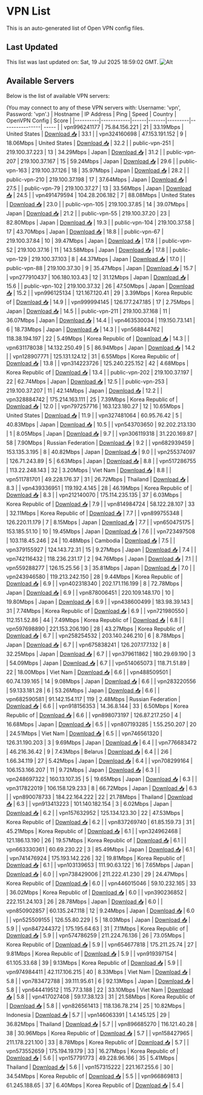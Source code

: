 # VPN List

This is an auto-generated list of Open VPN config files.

## Last Updated

This list was last updated on: Sat, 19 Jul 2025 18:59:02 GMT.
![Alt](https://repobeats.axiom.co/api/embed/186b98318ef1479477931607c1ad7d823f12451f.svg "Repobeats analytics image")

## Available Servers

Below is the list of available VPN servers:

(You may connect to any of these VPN servers with: Username: 'vpn', Password: 'vpn'.)
| Hostname | IP Address | Ping | Speed | Country | OpenVPN Config | Score |
|----------|------------|------|-------|---------|----------------| ----- |
| vpn996241177 | 75.84.156.221 | 21 | 33.19Mbps | United States | [Download 📥](./configs/server_0_US.ovpn) | 33.1 |
| vpn324160698 | 47.153.191.152 | 9 | 18.06Mbps | United States | [Download 📥](./configs/server_1_US.ovpn) | 32.2 |
| public-vpn-251 | 219.100.37.223 | 13 | 34.29Mbps | Japan | [Download 📥](./configs/server_2_JP.ovpn) | 31.2 |
| public-vpn-207 | 219.100.37.167 | 15 | 59.24Mbps | Japan | [Download 📥](./configs/server_3_JP.ovpn) | 29.6 |
| public-vpn-163 | 219.100.37.126 | 18 | 35.97Mbps | Japan | [Download 📥](./configs/server_4_JP.ovpn) | 28.2 |
| public-vpn-210 | 219.100.37.198 | 17 | 37.64Mbps | Japan | [Download 📥](./configs/server_5_JP.ovpn) | 27.5 |
| public-vpn-79 | 219.100.37.27 | 13 | 33.56Mbps | Japan | [Download 📥](./configs/server_6_JP.ovpn) | 24.5 |
| vpn491479594 | 104.28.206.182 | 7 | 88.08Mbps | United States | [Download 📥](./configs/server_7_US.ovpn) | 23.0 |
| public-vpn-105 | 219.100.37.85 | 14 | 39.07Mbps | Japan | [Download 📥](./configs/server_8_JP.ovpn) | 21.2 |
| public-vpn-55 | 219.100.37.20 | 23 | 82.80Mbps | Japan | [Download 📥](./configs/server_9_JP.ovpn) | 19.3 |
| public-vpn-104 | 219.100.37.58 | 17 | 43.70Mbps | Japan | [Download 📥](./configs/server_10_JP.ovpn) | 18.8 |
| public-vpn-67 | 219.100.37.84 | 10 | 39.47Mbps | Japan | [Download 📥](./configs/server_11_JP.ovpn) | 17.8 |
| public-vpn-52 | 219.100.37.16 | 11 | 143.58Mbps | Japan | [Download 📥](./configs/server_12_JP.ovpn) | 17.8 |
| public-vpn-129 | 219.100.37.103 | 8 | 44.37Mbps | Japan | [Download 📥](./configs/server_13_JP.ovpn) | 17.0 |
| public-vpn-88 | 219.100.37.30 | 9 | 35.47Mbps | Japan | [Download 📥](./configs/server_14_JP.ovpn) | 15.7 |
| vpn277910437 | 106.180.103.43 | 12 | 31.12Mbps | Japan | [Download 📥](./configs/server_15_JP.ovpn) | 15.6 |
| public-vpn-102 | 219.100.37.32 | 26 | 47.50Mbps | Japan | [Download 📥](./configs/server_16_JP.ovpn) | 15.2 |
| vpn996125134 | 121.167.120.41 | 29 | 3.39Mbps | Korea Republic of | [Download 📥](./configs/server_17_KR.ovpn) | 14.9 |
| vpn999994145 | 126.177.247.185 | 17 | 2.75Mbps | Japan | [Download 📥](./configs/server_18_JP.ovpn) | 14.5 |
| public-vpn-211 | 219.100.37.168 | 11 | 36.07Mbps | Japan | [Download 📥](./configs/server_19_JP.ovpn) | 14.4 |
| vpn463530034 | 119.150.73.141 | 6 | 18.73Mbps | Japan | [Download 📥](./configs/server_20_JP.ovpn) | 14.3 |
| vpn568844762 | 118.38.194.197 | 22 | 5.49Mbps | Korea Republic of | [Download 📥](./configs/server_21_KR.ovpn) | 14.3 |
| vpn631178038 | 14.132.250.49 | 5 | 86.94Mbps | Japan | [Download 📥](./configs/server_22_JP.ovpn) | 14.2 |
| vpn128907771 | 125.131.124.12 | 31 | 6.55Mbps | Korea Republic of | [Download 📥](./configs/server_23_KR.ovpn) | 13.8 |
| vpn314223726 | 125.240.225.152 | 42 | 4.68Mbps | Korea Republic of | [Download 📥](./configs/server_24_KR.ovpn) | 13.4 |
| public-vpn-202 | 219.100.37.197 | 22 | 62.74Mbps | Japan | [Download 📥](./configs/server_25_JP.ovpn) | 12.5 |
| public-vpn-253 | 219.100.37.207 | 11 | 42.14Mbps | Japan | [Download 📥](./configs/server_26_JP.ovpn) | 12.2 |
| vpn328884742 | 175.214.163.111 | 25 | 7.39Mbps | Korea Republic of | [Download 📥](./configs/server_27_KR.ovpn) | 12.0 |
| vpn797257716 | 163.123.180.27 | 12 | 10.65Mbps | United States | [Download 📥](./configs/server_28_US.ovpn) | 11.9 |
| vpn327481064 | 60.95.76.42 | 5 | 40.83Mbps | Japan | [Download 📥](./configs/server_29_JP.ovpn) | 10.5 |
| vpn543703650 | 92.202.213.130 | 1 | 8.05Mbps | Japan | [Download 📥](./configs/server_30_JP.ovpn) | 9.7 |
| vpn306119318 | 31.220.169.87 | 58 | 7.90Mbps | Russian Federation | [Download 📥](./configs/server_31_RU.ovpn) | 9.2 |
| vpn682939459 | 153.135.3.195 | 8 | 40.82Mbps | Japan | [Download 📥](./configs/server_32_JP.ovpn) | 9.0 |
| vpn255374097 | 126.71.243.89 | 5 | 6.63Mbps | Japan | [Download 📥](./configs/server_33_JP.ovpn) | 8.8 |
| vpn517286755 | 113.22.248.143 | 32 | 3.20Mbps | Viet Nam | [Download 📥](./configs/server_34_VN.ovpn) | 8.8 |
| vpn511781701 | 49.228.176.37 | 31 | 26.72Mbps | Thailand | [Download 📥](./configs/server_35_TH.ovpn) | 8.3 |
| vpn439336951 | 119.192.4.145 | 28 | 46.19Mbps | Korea Republic of | [Download 📥](./configs/server_36_KR.ovpn) | 8.3 |
| vpn212140070 | 175.114.235.135 | 37 | 6.03Mbps | Korea Republic of | [Download 📥](./configs/server_37_KR.ovpn) | 7.9 |
| vpn814984724 | 58.122.28.107 | 33 | 32.11Mbps | Korea Republic of | [Download 📥](./configs/server_38_KR.ovpn) | 7.7 |
| vpn899755348 | 126.220.11.179 | 7 | 8.15Mbps | Japan | [Download 📥](./configs/server_39_JP.ovpn) | 7.7 |
| vpn650475175 | 153.185.51.10 | 10 | 19.45Mbps | Japan | [Download 📥](./configs/server_40_JP.ovpn) | 7.6 |
| vpn723497508 | 103.118.45.246 | 24 | 10.48Mbps | Cambodia | [Download 📥](./configs/server_41_KH.ovpn) | 7.5 |
| vpn379155927 | 124.143.72.31 | 15 | 9.27Mbps | Japan | [Download 📥](./configs/server_42_JP.ovpn) | 7.4 |
| vpn742116432 | 118.236.231.17 | 2 | 94.76Mbps | Japan | [Download 📥](./configs/server_43_JP.ovpn) | 7.1 |
| vpn559288277 | 126.15.25.56 | 3 | 35.81Mbps | Japan | [Download 📥](./configs/server_44_JP.ovpn) | 7.0 |
| vpn243946580 | 119.213.242.150 | 28 | 9.44Mbps | Korea Republic of | [Download 📥](./configs/server_45_KR.ovpn) | 6.9 |
| vpn402318340 | 202.171.116.199 | 8 | 72.78Mbps | Japan | [Download 📥](./configs/server_46_JP.ovpn) | 6.9 |
| vpn878006451 | 220.109.148.170 | 10 | 19.80Mbps | Japan | [Download 📥](./configs/server_47_JP.ovpn) | 6.9 |
| vpn438600499 | 183.98.39.143 | 31 | 7.74Mbps | Korea Republic of | [Download 📥](./configs/server_48_KR.ovpn) | 6.9 |
| vpn721980550 | 112.151.52.86 | 44 | 7.49Mbps | Korea Republic of | [Download 📥](./configs/server_49_KR.ovpn) | 6.8 |
| vpn597698890 | 221.153.206.190 | 28 | 43.27Mbps | Korea Republic of | [Download 📥](./configs/server_50_KR.ovpn) | 6.7 |
| vpn258254532 | 203.140.246.210 | 6 | 8.78Mbps | Japan | [Download 📥](./configs/server_51_JP.ovpn) | 6.7 |
| vpn675838241 | 126.207.177.132 | 8 | 32.25Mbps | Japan | [Download 📥](./configs/server_52_JP.ovpn) | 6.7 |
| vpn379611862 | 180.29.69.190 | 3 | 54.09Mbps | Japan | [Download 📥](./configs/server_53_JP.ovpn) | 6.7 |
| vpn514065073 | 118.71.51.89 | 22 | 18.00Mbps | Viet Nam | [Download 📥](./configs/server_54_VN.ovpn) | 6.6 |
| vpn488509501 | 60.74.139.165 | 14 | 9.08Mbps | Japan | [Download 📥](./configs/server_55_JP.ovpn) | 6.6 |
| vpn283220556 | 59.133.181.28 | 6 | 53.26Mbps | Japan | [Download 📥](./configs/server_56_JP.ovpn) | 6.6 |
| vpn682590581 | 91.142.154.117 | 119 | 2.48Mbps | Russian Federation | [Download 📥](./configs/server_57_RU.ovpn) | 6.6 |
| vpn918156353 | 14.36.8.144 | 33 | 6.50Mbps | Korea Republic of | [Download 📥](./configs/server_58_KR.ovpn) | 6.6 |
| vpn898073197 | 126.87.217.250 | 4 | 16.68Mbps | Japan | [Download 📥](./configs/server_59_JP.ovpn) | 6.5 |
| vpn807193285 | 1.55.250.207 | 20 | 24.51Mbps | Viet Nam | [Download 📥](./configs/server_60_VN.ovpn) | 6.5 |
| vpn746561320 | 126.31.190.203 | 3 | 9.69Mbps | Japan | [Download 📥](./configs/server_61_JP.ovpn) | 6.4 |
| vpn776683472 | 46.216.36.42 | 9 | 7.43Mbps | Belarus | [Download 📥](./configs/server_62_BY.ovpn) | 6.4 |
| 2i6 | 1.66.34.119 | 27 | 5.42Mbps | Japan | [Download 📥](./configs/server_63_JP.ovpn) | 6.4 |
| vpn708299164 | 106.153.166.207 | 11 | 9.72Mbps | Japan | [Download 📥](./configs/server_64_JP.ovpn) | 6.3 |
| vpn248697322 | 160.13.107.35 | 5 | 19.65Mbps | Japan | [Download 📥](./configs/server_65_JP.ovpn) | 6.3 |
| vpn317822019 | 106.158.129.233 | 8 | 66.72Mbps | Japan | [Download 📥](./configs/server_66_JP.ovpn) | 6.3 |
| vpn890078733 | 184.22.164.222 | 22 | 21.78Mbps | Thailand | [Download 📥](./configs/server_67_TH.ovpn) | 6.3 |
| vpn913413223 | 101.140.182.154 | 3 | 6.02Mbps | Japan | [Download 📥](./configs/server_68_JP.ovpn) | 6.2 |
| vpn157632952 | 125.134.123.30 | 22 | 47.53Mbps | Korea Republic of | [Download 📥](./configs/server_69_KR.ovpn) | 6.2 |
| vpn837269740 | 61.85.159.73 | 31 | 45.21Mbps | Korea Republic of | [Download 📥](./configs/server_70_KR.ovpn) | 6.1 |
| vpn324962468 | 121.186.13.190 | 26 | 19.57Mbps | Korea Republic of | [Download 📥](./configs/server_71_KR.ovpn) | 6.1 |
| vpn663330361 | 60.69.230.22 | 3 | 85.49Mbps | Japan | [Download 📥](./configs/server_72_JP.ovpn) | 6.1 |
| vpn741476924 | 175.193.142.226 | 32 | 19.81Mbps | Korea Republic of | [Download 📥](./configs/server_73_KR.ovpn) | 6.1 |
| vpn103139653 | 111.90.63.122 | 16 | 7.65Mbps | Japan | [Download 📥](./configs/server_74_JP.ovpn) | 6.0 |
| vpn738429006 | 211.222.41.230 | 29 | 24.47Mbps | Korea Republic of | [Download 📥](./configs/server_75_KR.ovpn) | 6.0 |
| vpn446015046 | 59.10.232.165 | 33 | 36.02Mbps | Korea Republic of | [Download 📥](./configs/server_76_KR.ovpn) | 6.0 |
| vpn390236852 | 222.151.24.103 | 26 | 28.78Mbps | Japan | [Download 📥](./configs/server_77_JP.ovpn) | 6.0 |
| vpn850902857 | 60.135.247.118 | 12 | 9.24Mbps | Japan | [Download 📥](./configs/server_78_JP.ovpn) | 6.0 |
| vpn525509155 | 126.55.80.229 | 5 | 18.03Mbps | Japan | [Download 📥](./configs/server_79_JP.ovpn) | 5.9 |
| vpn847244372 | 175.195.64.63 | 31 | 7.11Mbps | Korea Republic of | [Download 📥](./configs/server_80_KR.ovpn) | 5.9 |
| vpn574786259 | 211.224.76.136 | 26 | 73.05Mbps | Korea Republic of | [Download 📥](./configs/server_81_KR.ovpn) | 5.9 |
| vpn654677818 | 175.211.25.74 | 27 | 9.81Mbps | Korea Republic of | [Download 📥](./configs/server_82_KR.ovpn) | 5.9 |
| vpn919397154 | 61.105.33.68 | 39 | 9.13Mbps | Korea Republic of | [Download 📥](./configs/server_83_KR.ovpn) | 5.9 |
| vpn974984411 | 42.117.106.215 | 40 | 8.33Mbps | Viet Nam | [Download 📥](./configs/server_84_VN.ovpn) | 5.8 |
| vpn783472788 | 39.111.95.61 | 6 | 92.13Mbps | Japan | [Download 📥](./configs/server_85_JP.ovpn) | 5.8 |
| vpn644419512 | 115.77.3.188 | 22 | 33.10Mbps | Viet Nam | [Download 📥](./configs/server_86_VN.ovpn) | 5.8 |
| vpn417027408 | 59.17.38.123 | 31 | 21.58Mbps | Korea Republic of | [Download 📥](./configs/server_87_KR.ovpn) | 5.8 |
| vpn826561413 | 118.136.78.214 | 25 | 10.82Mbps | Indonesia | [Download 📥](./configs/server_88_ID.ovpn) | 5.7 |
| vpn146063391 | 1.4.145.125 | 29 | 36.82Mbps | Thailand | [Download 📥](./configs/server_89_TH.ovpn) | 5.7 |
| vpn896685270 | 116.121.40.28 | 38 | 30.96Mbps | Korea Republic of | [Download 📥](./configs/server_90_KR.ovpn) | 5.7 |
| vpn158427965 | 211.178.221.100 | 33 | 8.78Mbps | Korea Republic of | [Download 📥](./configs/server_91_KR.ovpn) | 5.7 |
| vpn573552659 | 175.194.19.179 | 33 | 16.27Mbps | Korea Republic of | [Download 📥](./configs/server_92_KR.ovpn) | 5.6 |
| vpn157791773 | 49.228.96.166 | 35 | 5.41Mbps | Thailand | [Download 📥](./configs/server_93_TH.ovpn) | 5.6 |
| vpn157315222 | 221.167.255.6 | 30 | 34.54Mbps | Korea Republic of | [Download 📥](./configs/server_94_KR.ovpn) | 5.5 |
| vpn966869813 | 61.245.188.65 | 37 | 6.40Mbps | Korea Republic of | [Download 📥](./configs/server_95_KR.ovpn) | 5.4 |
